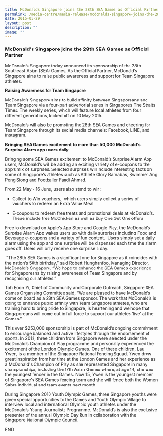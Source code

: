 ```yaml
---
title: McDonalds Singapore joins the 28th SEA Games as Official Partner
permalink: /media-centre/media-release/mcdonalds-singapore-joins-the-28th-sea-games-as-official-partner/
date: 2015-05-29
layout: post
description: ""
image: ""
---
```

### **McDonald's Singapore joins the 28th SEA Games as Official Partner**
McDonald’s Singapore today announced its sponsorship of the 28th Southeast Asian (SEA) Games. As the Official Partner, McDonald’s Singapore aims to raise public awareness and support for Team Singapore athletes.

**Raising Awareness for Team Singapore**

McDonald’s Singapore aims to build affinity between Singaporeans and Team Singapore via a four-part advertorial series in Singapore’s The Straits Times. The weekly series, which will feature local athletes from four different generations, kicked off on 10 May 2015.

McDonald’s will also be promoting the 28th SEA Games and cheering for Team Singapore through its social media channels: Facebook, LINE, and Instagram.

**Bringing SEA Games excitement to more than 50,000 McDonald’s Surprise Alarm app users daily**

Bringing some SEA Games excitement to McDonald’s Surprise Alarm App users, McDonald’s will be adding an exciting variety of e-coupons to the app’s mix of surprises. Selected surprises will include interesting facts on some of Singapore’s athletes such as Athlete Glory Barnabas, Swimmer Ang Peng Siong and Footballer Fandi Ahmad.

From 22 May - 16 June, users also stand to win:

* Collect to Win vouchers,  which users simply collect a series of vouchers to redeem an Extra Value Meal

* E-coupons to redeem free treats and promotional deals at McDonald’s. These include free McChicken as well as Buy One Get One offers

Free to download on Apple’s App Store and Google Play, the McDonald’s Surprise Alarm App wakes users up with daily surprises including Food and Beverage e-coupons and a variety of fun content.  Users simply set a daily alarm using the app and one surprise will be dispensed each time the alarm goes off. Users will only receive one surprise a day.

 “The 28th SEA Games is a significant one for Singapore as it coincides with the nation’s 50th birthday,” said Robert Hunghanfoo, Managing Director, McDonald’s Singapore. “We hope to enhance the SEA Games experience for Singaporeans by raising awareness of Team Singapore and by recognising our athletes.” 

Toh Boon Yi, Chief of Community and Corporate Outreach, Singapore SEA Games Organising Committee said, “We are pleased to have McDonald’s come on board as a 28th SEA Games sponsor. The work that McDonald’s is doing to enhance public affinity with Team Singapore athletes, who are training hard to bring pride to Singapore, is heartening and we hope that Singaporeans will come out in full force to support our athletes ‘live’ at the Games.”

This over $250,000 sponsorship is part of McDonald’s ongoing commitment to encourage balanced and active lifestyles through the endorsement of sports. In 2012, three children from Singapore were selected under the McDonald’s Champion of Play programme and personally experienced the excitement of the London Olympic Games. One of these children, Lau Ywen, is a member of the Singapore National Fencing Squad. Ywen drew great inspiration from her time at the London Games and her experience as a McDonald's Champion of Play as she represented Singapore in many championships, including the 17th Asian Games where, at age 14, she was the youngest fencer in the Games. Now 15, Ywen is the youngest member of Singapore's SEA Games fencing team and she will fence both the Women Sabre individual and team events next month.

During Singapore 2010 Youth Olympic Games, three Singapore youths were given special opportunities to the Games and Youth Olympic Village to interview local and international Olympic youth athletes under the McDonald’s Young Journalists Programme. McDonald’s is also the exclusive presenter of the annual Olympic Day Run in collaboration with the Singapore National Olympic Council.

END